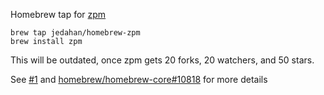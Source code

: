 Homebrew tap for [zpm](https://github.com/zpm-project/zpm-zsh)

    brew tap jedahan/homebrew-zpm
    brew install zpm

This will be outdated, once zpm gets 20 forks, 20 watchers, and 50 stars.

See [#1](issues/1) and [homebrew/homebrew-core#10818](https://github.com/Homebrew/homebrew-core/pull/10818) for more details
